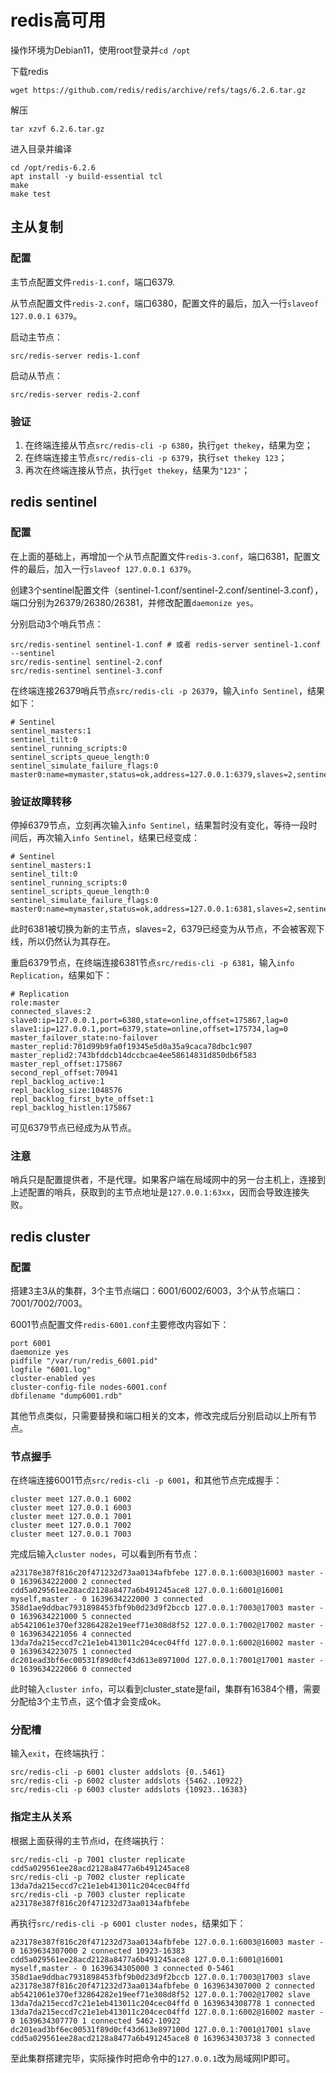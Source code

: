 # redis高可用

操作环境为Debian11，使用root登录并`cd /opt`

下载redis

```
wget https://github.com/redis/redis/archive/refs/tags/6.2.6.tar.gz
```

解压

```
tar xzvf 6.2.6.tar.gz
```

进入目录并编译

````
cd /opt/redis-6.2.6
apt install -y build-essential tcl
make
make test
````



## 主从复制

### 配置

主节点配置文件`redis-1.conf`，端口6379.

从节点配置文件`redis-2.conf`，端口6380，配置文件的最后，加入一行`slaveof 127.0.0.1 6379`。

启动主节点：

```
src/redis-server redis-1.conf
```

启动从节点：

```
src/redis-server redis-2.conf
```

### 验证

1. 在终端连接从节点`src/redis-cli -p 6380`，执行`get thekey`，结果为空；
2. 在终端连接主节点`src/redis-cli -p 6379`，执行`set thekey 123`；
3. 再次在终端连接从节点，执行`get thekey`，结果为`"123"`；



## redis sentinel

### 配置

在上面的基础上，再增加一个从节点配置文件`redis-3.conf`，端口6381，配置文件的最后，加入一行`slaveof 127.0.0.1 6379`。

创建3个sentinel配置文件（sentinel-1.conf/sentinel-2.conf/sentinel-3.conf），端口分别为26379/26380/26381，并修改配置`daemonize yes`。

分别启动3个哨兵节点：

```
src/redis-sentinel sentinel-1.conf # 或者 redis-server sentinel-1.conf --sentinel
src/redis-sentinel sentinel-2.conf
src/redis-sentinel sentinel-3.conf
```

在终端连接26379哨兵节点`src/redis-cli -p 26379`，输入`info Sentinel`，结果如下：

```
# Sentinel
sentinel_masters:1
sentinel_tilt:0
sentinel_running_scripts:0
sentinel_scripts_queue_length:0
sentinel_simulate_failure_flags:0
master0:name=mymaster,status=ok,address=127.0.0.1:6379,slaves=2,sentinels=3
```

### 验证故障转移

停掉6379节点，立刻再次输入`info Sentinel`，结果暂时没有变化，等待一段时间后，再次输入`info Sentinel`，结果已经变成：

```
# Sentinel
sentinel_masters:1
sentinel_tilt:0
sentinel_running_scripts:0
sentinel_scripts_queue_length:0
sentinel_simulate_failure_flags:0
master0:name=mymaster,status=ok,address=127.0.0.1:6381,slaves=2,sentinels=3
```

此时6381被切换为新的主节点，slaves=2，6379已经变为从节点，不会被客观下线，所以仍然认为其存在。

重启6379节点，在终端连接6381节点`src/redis-cli -p 6381`，输入`info Replication`，结果如下：

```
# Replication
role:master
connected_slaves:2
slave0:ip=127.0.0.1,port=6380,state=online,offset=175867,lag=0
slave1:ip=127.0.0.1,port=6379,state=online,offset=175734,lag=0
master_failover_state:no-failover
master_replid:701d99b9fa0f19345e5d0a35a9caca78dbc1c907
master_replid2:743bfddcb14dccbcae4ee58614831d850db6f583
master_repl_offset:175867
second_repl_offset:70941
repl_backlog_active:1
repl_backlog_size:1048576
repl_backlog_first_byte_offset:1
repl_backlog_histlen:175867
```

可见6379节点已经成为从节点。

### 注意

哨兵只是配置提供者，不是代理。如果客户端在局域网中的另一台主机上，连接到上述配置的哨兵，获取到的主节点地址是`127.0.0.1:63xx`，因而会导致连接失败。



## redis cluster

### 配置

搭建3主3从的集群，3个主节点端口：6001/6002/6003，3个从节点端口：7001/7002/7003。

6001节点配置文件`redis-6001.conf`主要修改内容如下：

```
port 6001
daemonize yes
pidfile "/var/run/redis_6001.pid"
logfile "6001.log"
cluster-enabled yes
cluster-config-file nodes-6001.conf
dbfilename "dump6001.rdb"
```

其他节点类似，只需要替换和端口相关的文本，修改完成后分别启动以上所有节点。

### 节点握手

在终端连接6001节点`src/redis-cli -p 6001`，和其他节点完成握手：

```
cluster meet 127.0.0.1 6002
cluster meet 127.0.0.1 6003
cluster meet 127.0.0.1 7001
cluster meet 127.0.0.1 7002
cluster meet 127.0.0.1 7003
```

完成后输入`cluster nodes`，可以看到所有节点：

```
a23178e387f816c20f471232d73aa0134afbfebe 127.0.0.1:6003@16003 master - 0 1639634222000 2 connected
cdd5a029561ee28acd2128a8477a6b491245ace8 127.0.0.1:6001@16001 myself,master - 0 1639634222000 3 connected
358d1ae9ddbac7931898453fbf9b0d23d9f2bccb 127.0.0.1:7003@17003 master - 0 1639634221000 5 connected
ab5421061e370ef32864282e19eef71e308d8f52 127.0.0.1:7002@17002 master - 0 1639634221056 4 connected
13da7da215eccd7c21e1eb413011c204cec04ffd 127.0.0.1:6002@16002 master - 0 1639634223075 1 connected
dc201ead3bf6ec00531f89d0cf43d613e897100d 127.0.0.1:7001@17001 master - 0 1639634222066 0 connected
```

此时输入`cluster info`，可以看到cluster_state是fail，集群有16384个槽，需要分配给3个主节点，这个值才会变成ok。

### 分配槽

输入`exit`，在终端执行：

```
src/redis-cli -p 6001 cluster addslots {0..5461}
src/redis-cli -p 6002 cluster addslots {5462..10922}
src/redis-cli -p 6003 cluster addslots {10923..16383}
```

### 指定主从关系

根据上面获得的主节点id，在终端执行：

```
src/redis-cli -p 7001 cluster replicate cdd5a029561ee28acd2128a8477a6b491245ace8
src/redis-cli -p 7002 cluster replicate 13da7da215eccd7c21e1eb413011c204cec04ffd
src/redis-cli -p 7003 cluster replicate a23178e387f816c20f471232d73aa0134afbfebe
```

再执行`src/redis-cli -p 6001 cluster nodes`，结果如下：

```
a23178e387f816c20f471232d73aa0134afbfebe 127.0.0.1:6003@16003 master - 0 1639634307000 2 connected 10923-16383
cdd5a029561ee28acd2128a8477a6b491245ace8 127.0.0.1:6001@16001 myself,master - 0 1639634305000 3 connected 0-5461
358d1ae9ddbac7931898453fbf9b0d23d9f2bccb 127.0.0.1:7003@17003 slave a23178e387f816c20f471232d73aa0134afbfebe 0 1639634307000 2 connected
ab5421061e370ef32864282e19eef71e308d8f52 127.0.0.1:7002@17002 slave 13da7da215eccd7c21e1eb413011c204cec04ffd 0 1639634308778 1 connected
13da7da215eccd7c21e1eb413011c204cec04ffd 127.0.0.1:6002@16002 master - 0 1639634307770 1 connected 5462-10922
dc201ead3bf6ec00531f89d0cf43d613e897100d 127.0.0.1:7001@17001 slave cdd5a029561ee28acd2128a8477a6b491245ace8 0 1639634303738 3 connected
```

至此集群搭建完毕，实际操作时把命令中的`127.0.0.1`改为局域网IP即可。
